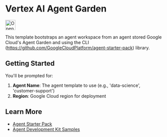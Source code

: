 # Vertex AI Agent Garden

<a href="https://idx.google.com/new?template=https%3A%2F%2Fgithub.com%2Ffirebase-studio%2Ftemplates%2Ftree%2Fmain%2Fagent-garden">
  <picture>
    <source
      media="(prefers-color-scheme: dark)"
      srcset="https://cdn.idx.dev/btn/open_dark_32.svg">
    <source
      media="(prefers-color-scheme: light)"
      srcset="https://cdn.idx.dev/btn/open_light_32.svg">
    <img
      height="32"
      alt="Open in IDX"
      src="https://cdn.idx.dev/btn/open_purple_32.svg">
  </picture>
</a>

This template bootstraps an agent workspace from an agent stored Google Cloud's Agent Garden and using the CLI (https://github.com/GoogleCloudPlatform/agent-starter-pack) library.

## Getting Started

You'll be prompted for:
1. **Agent Name**: The agent template to use (e.g., 'data-science', 'customer-support')
2. **Region**: Google Cloud region for deployment


## Learn More

- [Agent Starter Pack](https://github.com/GoogleCloudPlatform/agent-starter-pack)
- [Agent Development Kit Samples](https://github.com/google/adk-samples)
